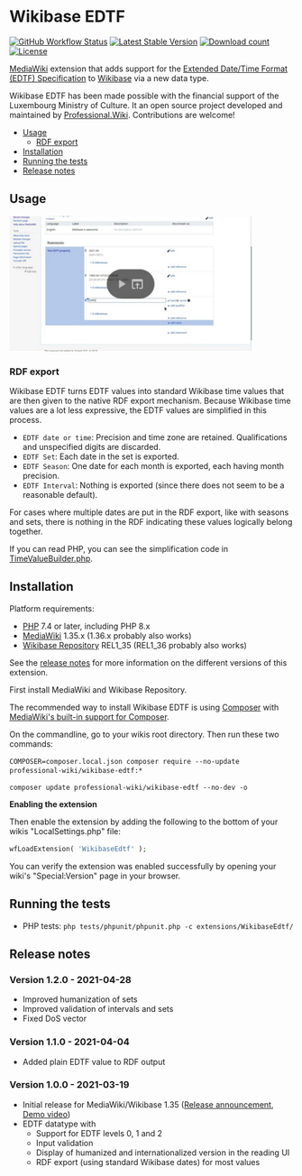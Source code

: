 # Wikibase EDTF

[![GitHub Workflow Status](https://img.shields.io/github/workflow/status/ProfessionalWiki/WikibaseEdtf/CI/master)](https://github.com/ProfessionalWiki/WikibaseEdtf/actions?query=workflow%3ACI)
[![Latest Stable Version](https://poser.pugx.org/professional-wiki/wikibase-edtf/version.png)](https://packagist.org/packages/professional-wiki/wikibase-edtf)
[![Download count](https://poser.pugx.org/professional-wiki/wikibase-edtf/d/total.png)](https://packagist.org/packages/professional-wiki/wikibase-edtf)
[![License](https://img.shields.io/packagist/l/professional-wiki/wikibase-edtf)](LICENSE)

[MediaWiki] extension that adds support for the [Extended Date/Time Format (EDTF) Specification][EDTF] to [Wikibase] via a new data type.

Wikibase EDTF has been made possible with the financial support of the Luxembourg Ministry of Culture.
It an open source project developed and maintained by [Professional.Wiki]. Contributions are welcome!

- [Usage](#usage)
	- [RDF export](#rdf-export)
- [Installation](#installation)
- [Running the tests](#running-the-tests)
- [Release notes](#release-notes)

## Usage

<a href="https://www.youtube.com/watch?v=U5ndjtuDPf8"><img src=".github/youtube.png" width="430px" title="Play video" /></a>

### RDF export

Wikibase EDTF turns EDTF values into standard Wikibase time values that are then given to the native RDF export mechanism. Because Wikibase time values are a lot less expressive, the EDTF values are simplified in this process.

* `EDTF date or time`: Precision and time zone are retained. Qualifications and unspecified digits are discarded. 
* `EDTF Set`: Each date in the set is exported.
* `EDTF Season`: One date for each month is exported, each having month precision.
* `EDTF Interval`: Nothing is exported (since there does not seem to be a reasonable default).

For cases where multiple dates are put in the RDF export, like with seasons and sets, there is nothing in the RDF indicating these values logically belong together.

If you can read PHP, you can see the simplification code in [TimeValueBuilder.php](src/Services/TimeValueBuilder.php).

## Installation

Platform requirements:

* [PHP] 7.4 or later, including PHP 8.x
* [MediaWiki] 1.35.x (1.36.x probably also works)
* [Wikibase Repository] REL1_35 (REL1_36 probably also works)

See the [release notes](#release-notes) for more information on the different versions of this extension.

First install MediaWiki and Wikibase Repository.

The recommended way to install Wikibase EDTF is using [Composer] with
[MediaWiki's built-in support for Composer][Composer install].

On the commandline, go to your wikis root directory. Then run these two commands:

```shell script
COMPOSER=composer.local.json composer require --no-update professional-wiki/wikibase-edtf:*
```
```shell script
composer update professional-wiki/wikibase-edtf --no-dev -o
```

**Enabling the extension**

Then enable the extension by adding the following to the bottom of your wikis "LocalSettings.php" file:

```php
wfLoadExtension( 'WikibaseEdtf' );
```

You can verify the extension was enabled successfully by opening your wiki's "Special:Version" page in your browser.

## Running the tests

* PHP tests: `php tests/phpunit/phpunit.php -c extensions/WikibaseEdtf/`

## Release notes

### Version 1.2.0 - 2021-04-28

* Improved humanization of sets
* Improved validation of intervals and sets
* Fixed DoS vector

### Version 1.1.0 - 2021-04-04

* Added plain EDTF value to RDF output

### Version 1.0.0 - 2021-03-19

* Initial release for MediaWiki/Wikibase 1.35 ([Release announcement], [Demo video])
* EDTF datatype with
  	* Support for EDTF levels 0, 1 and 2
	* Input validation
	* Display of humanized and internationalized version in the reading UI
	* RDF export (using standard Wikibase dates) for most values

[Professional.Wiki]: https://professional.wiki
[EDTF]: https://www.loc.gov/standards/datetime/
[Wikibase]: https://wikibase.consulting/what-is-wikibase/
[MediaWiki]: https://www.mediawiki.org
[PHP]: https://www.php.net
[Wikibase Repository]: https://www.mediawiki.org/wiki/Extension:Wikibase_Repository
[Composer]: https://getcomposer.org
[Composer install]: https://professional.wiki/en/articles/installing-mediawiki-extensions-with-composer
[Release announcement]: https://wikibase.consulting/wikibase-edtf/
[Demo video]: https://www.youtube.com/watch?v=U5ndjtuDPf8

